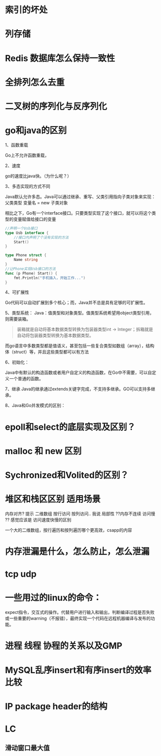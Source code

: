 # 索引的坏处

# 列存储

# Redis 数据库怎么保持一致性

# 全排列怎么去重

# 二叉树的序列化与反序列化

# go和java的区别

1、函数重载

Go上不允许函数重载，

2、速度

go的速度比java快。（为什么呢？）

3、多态实现的方式不同

Java默认允许多态。Java可以通过继承、重写、父类引用指向子类对象来实现：父类类型 变量名 = new 子类对象

相比之下，Go有一个interface接口。只要类型实现了这个接口，就可以将这个类型的变量赋值给接口的变量
```go
//声明一个Usb接口
type Usb interface {
	//接口内声明了个没有实现的方法
	Start()
}

type Phone struct {
	Name string
}
//让Phone实现Usb接口的方法
func (p Phone) Start() {
	fmt.Println("手机插入，开始工作...")
}
```

4、可扩展性

Go代码可以自动扩展到多个核心；而，Java并不总是具有足够的可扩展性。

5、类型系统：
Java：值类型和对象类型。值类型系统希望用object类型引用，则需要装箱。

>装箱就是自动将基本数据类型转换为包装器类型int -> Integer；拆箱就是  自动将包装器类型转换为基本数据类型。

而go语言中多数类型都是值语义，甚至包括一些复合类型如数组（array），结构体（struct）等，并且这些类型都可以有方法


6、初始化：

Java中有默认的构造函数或者用户自定义的构造函数，在Go中不需要，可以自定义一个普通的函数。

7、继承
Java的继承通过extends关键字完成，不支持多继承。GO可以支持多继承。

8、Java和Go并发模式的区别：

# epoll和select的底层实现及区别？


# malloc 和 new 区别

# Sychronized和Volited的区别？

# 堆区和栈区区别 适用场景

内存对齐?  提示 二维数组 按行访问 按列访问.. 我说  局部性 ??内存不连续 访问慢 ??  感觉应该是 访问速度快慢的区别

一个大的二维数组，按行遍历和按列遍历哪个更高效，csapp的内容


# 内存泄漏是什么，怎么防止，怎么泄漏


# tcp udp


# 一些用过的linux的命令：

expect指令，交互式的操作。代替用户进行输入和输出，判断编译过程是否失败或一些重要的warning（不报错），最终实现一个代码在远程机器编译与发布的功能。

# 进程 线程 协程的关系以及GMP


# MySQL乱序insert和有序insert的效率比较

# IP package header的结构

# LC

## 滑动窗口最大值

